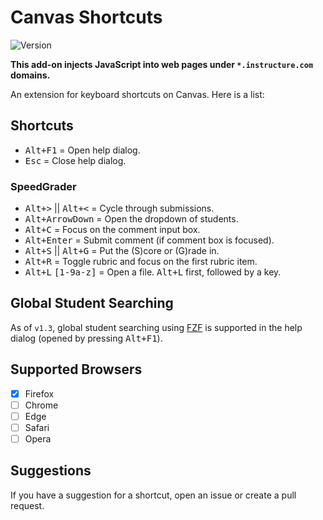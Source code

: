 # Canvas Shortcuts

![Version](https://img.shields.io/badge/version-v1.3-green)

**This add-on injects JavaScript into web pages under `*.instructure.com` domains.**

An extension for keyboard shortcuts on Canvas. Here is a list:

## Shortcuts

<ul>
    <li><kbd>Alt+F1</kbd> = Open help dialog.</li>
    <li><kbd>Esc</kbd> = Close help dialog.</li>
</ul>

### SpeedGrader

<ul>
    <li><kbd>Alt+&gt;</kbd> || <kbd>Alt+&lt;</kbd> = Cycle through submissions.</li>
    <li><kbd>Alt+ArrowDown</kbd> = Open the dropdown of students.</li>
    <li><kbd>Alt+C</kbd> = Focus on the comment input box.</li>
    <li><kbd>Alt+Enter</kbd> = Submit comment (if comment box is focused).</li>
    <li><kbd>Alt+S</kbd> || <kbd>Alt+G</kbd> = Put the (S)core or (G)rade in.</li>
    <li><kbd>Alt+R</kbd> = Toggle rubric and focus on the first rubric item.</li>
    <li><kbd>Alt+L</kbd> <kbd>[1-9a-z]</kbd> = Open a file. <kbd>Alt+L</kbd> first, followed by a key.</li>
</ul>

## Global Student Searching

As of `v1.3`, global student searching using [FZF](https://fzf.netlify.app/docs/latest) is supported in the help dialog (opened by pressing <kbd>Alt+F1</kbd>).

## Supported Browsers

- [x] Firefox
- [ ] Chrome
- [ ] Edge
- [ ] Safari
- [ ] Opera

## Suggestions

If you have a suggestion for a shortcut, open an issue or create a pull request.
